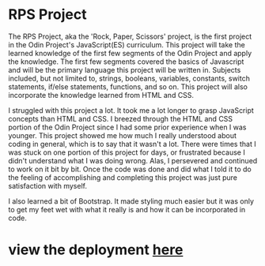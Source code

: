 # RPS Project

The RPS Project, aka the 'Rock, Paper, Scissors' project, is the first project in the Odin Project's JavaScript(ES) curriculum.
This project will take the learned knowledge of the first few segments of the Odin Project and apply the knowledge.
The first few segments covered the basics of Javascript and will be the primary language this project will be written in.
Subjects included, but not limited to, strings, booleans, variables, constants, switch statements, if/else statements, functions, and so on.
This project will also incorporate the knowledge learned from HTML and CSS.

I struggled with this project a lot. It took me a lot longer to grasp JavaScript concepts than HTML and CSS. I breezed through the HTML and CSS portion of the Odin Project since I had some prior experience when I was younger. This project showed me how much I really understood about coding in general, which is to say that it wasn't a lot. There were times that I was stuck on one portion of this project for days, or frustrated because I didn't understand what I was doing wrong. Alas, I persevered and continued to work on it bit by bit. Once the code was done and did what I told it to do the feeling of accomplishing and completing this project was just pure satisfaction with myself.

I also learned a bit of Bootstrap. It made styling much easier but it was only to get my feet wet with what it really is and how it can be incorporated in code.

<h1>view the deployment <a href="https://ninjasaysherro.github.io/Project-RPS">here</a></h1>
